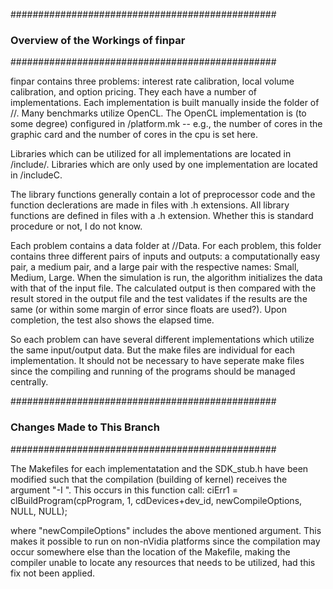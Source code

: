 ################################################
### Overview of the Workings of finpar ###
################################################

finpar contains three problems: interest rate calibration, local volume calibration, and option pricing. They each have a number of implementations. Each implementation is built manually inside the folder of /<problem>/<implementation>. Many benchmarks utilize OpenCL. The OpenCL implementation is (to some degree) configured in /platform.mk -- e.g., the number of cores in the graphic card and the number of cores in the cpu is set here.

Libraries which can be utilized for all implementations are located in /include/. Libraries which are only used by one implementation are located in <problem>/includeC.

The library functions generally contain a lot of preprocessor code and the function declerations are made in files with .h extensions. All library functions are defined in files with a .h extension. Whether this is standard procedure or not, I do not know.

Each problem contains a data folder at /<problem>/Data. For each problem, this folder contains three different pairs of inputs and outputs: a computationally easy pair, a medium pair, and a large pair with the respective names: Small, Medium, Large. When the simulation is run, the algorithm initializes the data with that of the input file. The calculated output is then compared with the result stored in the output file and the test validates if the results are the same (or within some margin of error since floats are used?). Upon completion, the test also shows the elapsed time.

So each problem can have several different implementations which utilize the same input/output data. But the make files are individual for each implementation. It should not be necessary to have seperate make files since the compiling and running of the programs should be managed centrally.

################################################
### Changes Made to This Branch ###
################################################

The Makefiles for each implementatation and the SDK_stub.h have been modified such that the compilation (building of kernel) receives the argument "-I <path of invoked Makefile>". This occurs in this function call:
ciErr1 = clBuildProgram(cpProgram, 1, cdDevices+dev_id, newCompileOptions, NULL, NULL);

where "newCompileOptions" includes the above mentioned argument. This makes it possible to run on non-nVidia platforms since the compilation may occur somewhere else than the location of the Makefile, making the compiler unable to locate any resources that needs to be utilized, had this fix not been applied.

